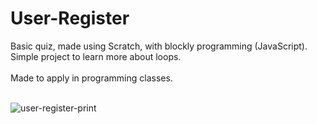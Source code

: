 # User-Register
Basic quiz, made using Scratch, with blockly programming (JavaScript).<br>
Simple project to learn more about loops.<br><br>
Made to apply in programming classes.<br><br>

![user-register-print](https://github.com/user-attachments/assets/fb2cb0b8-17ec-44a3-8fd4-17492d87342a)
